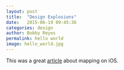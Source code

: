```yaml
---
layout: post
title:  "Design Explosions"
date:   2015-06-19 09:45:36
categories: design
author: Bobby Reyes
permalink: hello world
image: hello_world.jpg
---
```


This was a great <a href="https://medium.com/design-explosion/design-explosions-mapping-on-ios-ad4ec6ba5c59">article</a> about mapping on iOS.